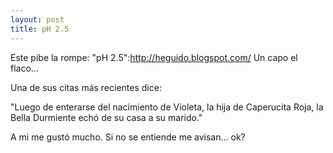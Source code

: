 ```yaml
--- 
layout: post
title: pH 2.5
---
```

Este pibe la rompe: "pH 2.5":http://heguido.blogspot.com/ 
Un capo el flaco...

Una de sus citas m&aacute;s recientes dice: 

"Luego de enterarse del nacimiento de Violeta, la hija de Caperucita Roja, la Bella Durmiente ech&oacute; de su casa a su marido."

A mi me gust&oacute; mucho. Si no se entiende me avisan... ok?
